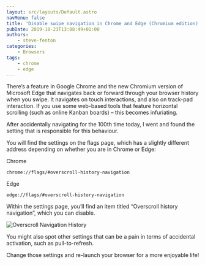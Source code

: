 ```yaml
---
layout: src/layouts/Default.astro
navMenu: false
title: 'Disable swipe navigation in Chrome and Edge (Chromium edition)'
pubDate: 2019-10-23T13:08:49+01:00
authors:
    - steve-fenton
categories:
    - Browsers
tags:
    - chrome
    - edge
---
```


There’s a feature in Google Chrome and the new Chromium version of Microsoft Edge that navigates back or forward through your browser history when you swipe. It navigates on touch interactions, and also on track-pad interaction. If you use some web-based tools that feature horizontal scrolling (such as online Kanban boards) – this becomes infuriating.

After accidentally navigating for the 100th time today, I went and found the setting that is responsible for this behaviour.

You will find the settings on the flags page, which has a slightly different address depending on whether you are in Chrome or Edge:

Chrome

`chrome://flags/#overscroll-history-navigation`

Edge

`edge://flags/#overscroll-history-navigation`

Within the settings page, you’ll find an item titled “Overscroll history navigation”, which you can disable.

![Overscroll Navigation History](/img/2019/10/overscroll-navigation-history.jpg)

You might also spot other settings that can be a pain in terms of accidental activation, such as pull-to-refresh.

Change those settings and re-launch your browser for a more enjoyable life!